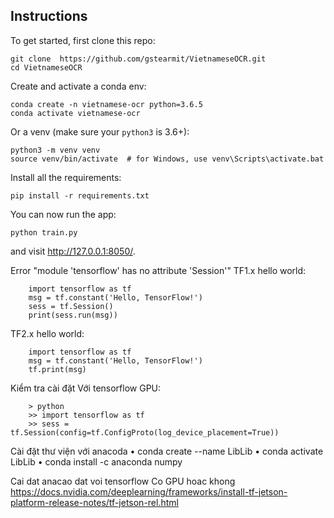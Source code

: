 ## Instructions

To get started, first clone this repo:

```
git clone  https://github.com/gstearmit/VietnameseOCR.git 
cd VietnameseOCR
```


Create and activate a conda env:
```
conda create -n vietnamese-ocr python=3.6.5
conda activate vietnamese-ocr
```

Or a venv (make sure your `python3` is 3.6+):
```
python3 -m venv venv
source venv/bin/activate  # for Windows, use venv\Scripts\activate.bat
```

Install all the requirements:

```
pip install -r requirements.txt
```

You can now run the app:
```
python train.py
```

and visit http://127.0.0.1:8050/.


Error "module 'tensorflow' has no attribute 'Session'"
TF1.x hello world:
```
    import tensorflow as tf
    msg = tf.constant('Hello, TensorFlow!')
    sess = tf.Session()
    print(sess.run(msg))
```
TF2.x hello world:
```
    import tensorflow as tf
    msg = tf.constant('Hello, TensorFlow!')
    tf.print(msg)
```

Kiểm tra cài đặt Với tensorflow GPU:
```
    > python
    >> import tensorflow as tf
    >> sess = tf.Session(config=tf.ConfigProto(log_device_placement=True))
```

Cài đặt thư viện với anacoda
• conda create --name LibLib
• conda activate LibLib
• conda install -c anaconda numpy


Cai dat anacao dat voi tensorflow Co GPU hoac khong
https://docs.nvidia.com/deeplearning/frameworks/install-tf-jetson-platform-release-notes/tf-jetson-rel.html